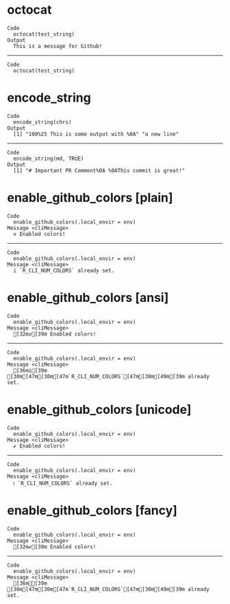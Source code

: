 # octocat

    Code
      octocat(test_string)
    Output
      This is a message for Github!

---

    Code
      octocat(test_string)

# encode_string

    Code
      encode_string(chrs)
    Output
      [1] "100%25 This is some output with %0A" "a new line"                         

---

    Code
      encode_string(md, TRUE)
    Output
      [1] "# Important PR Comment%0A %0AThis commit is great!"

# enable_github_colors [plain]

    Code
      enable_github_colors(.local_envir = env)
    Message <cliMessage>
      v Enabled colors!

---

    Code
      enable_github_colors(.local_envir = env)
    Message <cliMessage>
      i `R_CLI_NUM_COLORS` already set.

# enable_github_colors [ansi]

    Code
      enable_github_colors(.local_envir = env)
    Message <cliMessage>
      [32mv[39m Enabled colors!

---

    Code
      enable_github_colors(.local_envir = env)
    Message <cliMessage>
      [36mi[39m [30m[47m[30m[47m`R_CLI_NUM_COLORS`[47m[30m[49m[39m already set.

# enable_github_colors [unicode]

    Code
      enable_github_colors(.local_envir = env)
    Message <cliMessage>
      ✔ Enabled colors!

---

    Code
      enable_github_colors(.local_envir = env)
    Message <cliMessage>
      ℹ `R_CLI_NUM_COLORS` already set.

# enable_github_colors [fancy]

    Code
      enable_github_colors(.local_envir = env)
    Message <cliMessage>
      [32m✔[39m Enabled colors!

---

    Code
      enable_github_colors(.local_envir = env)
    Message <cliMessage>
      [36mℹ[39m [30m[47m[30m[47m`R_CLI_NUM_COLORS`[47m[30m[49m[39m already set.

